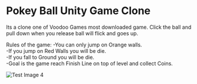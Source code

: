 # Pokey Ball Unity Game Clone

Its a clone one of Voodoo Games most downloaded game.
Click the ball and pull down when you release ball will flick and goes up.

Rules of the game:
-You can only jump on Orange walls.<br/>
-If you jump on Red Walls you will be die.<br/>
-If you fall to Ground you will be die.<br/>
-Goal is the game reach Finish Line on top of level and collect Coins.<br/>


![Test Image 4](https://raw.githubusercontent.com/sinansa91/Pokey-Ball-Unity-Game-Clone/master/Ekran%20Alıntısı.PNG)
